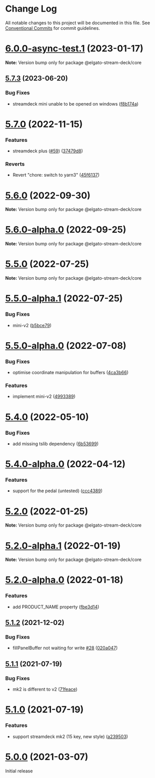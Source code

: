 # Change Log

All notable changes to this project will be documented in this file.
See [Conventional Commits](https://conventionalcommits.org) for commit guidelines.

# [6.0.0-async-test.1](https://github.com/julusian/node-elgato-stream-deck/compare/v5.7.2...v6.0.0-async-test.1) (2023-01-17)

**Note:** Version bump only for package @elgato-stream-deck/core





## [5.7.3](https://github.com/julusian/node-elgato-stream-deck/compare/v5.7.2...v5.7.3) (2023-06-20)


### Bug Fixes

* streamdeck mini unable to be opened on windows ([f8b174a](https://github.com/julusian/node-elgato-stream-deck/commit/f8b174a31a1afabf6f8aa1b69ed52809f5f6316b))





# [5.7.0](https://github.com/julusian/node-elgato-stream-deck/compare/v5.6.0-alpha.0...v5.7.0) (2022-11-15)


### Features

* streamdeck plus ([#59](https://github.com/julusian/node-elgato-stream-deck/issues/59)) ([37479d8](https://github.com/julusian/node-elgato-stream-deck/commit/37479d8a14bffe6eb421164bbaad1161dc302502))


### Reverts

* Revert "chore: switch to yarn3" ([45f6137](https://github.com/julusian/node-elgato-stream-deck/commit/45f613755a274c350b7819d30856cf7aa27f27e3))





# [5.6.0](https://github.com/julusian/node-elgato-stream-deck/compare/v5.6.0-alpha.0...v5.6.0) (2022-09-30)

**Note:** Version bump only for package @elgato-stream-deck/core





# [5.6.0-alpha.0](https://github.com/julusian/node-elgato-stream-deck/compare/v5.5.0...v5.6.0-alpha.0) (2022-09-25)

**Note:** Version bump only for package @elgato-stream-deck/core





# [5.5.0](https://github.com/julusian/node-elgato-stream-deck/compare/v5.5.0-alpha.1...v5.5.0) (2022-07-25)

**Note:** Version bump only for package @elgato-stream-deck/core





# [5.5.0-alpha.1](https://github.com/julusian/node-elgato-stream-deck/compare/v5.5.0-alpha.0...v5.5.0-alpha.1) (2022-07-25)


### Bug Fixes

* mini-v2 ([b5bce79](https://github.com/julusian/node-elgato-stream-deck/commit/b5bce799c8b46f4d882e6b80e073445be3261b8b))





# [5.5.0-alpha.0](https://github.com/julusian/node-elgato-stream-deck/compare/v5.4.0...v5.5.0-alpha.0) (2022-07-08)


### Bug Fixes

* optimise coordinate manipulation for buffers ([4ca3b66](https://github.com/julusian/node-elgato-stream-deck/commit/4ca3b66a03b17c1d495a726d89a90a3890b23ddc))


### Features

* implement mini-v2 ([4993389](https://github.com/julusian/node-elgato-stream-deck/commit/49933898efb8772a008f8427eca15d4a1b20448d))





# [5.4.0](https://github.com/julusian/node-elgato-stream-deck/compare/v5.4.0-alpha.0...v5.4.0) (2022-05-10)


### Bug Fixes

* add missing tslib dependency ([6b53699](https://github.com/julusian/node-elgato-stream-deck/commit/6b536994bea3686b4b03fccadafeb2a532e63f4d))





# [5.4.0-alpha.0](https://github.com/julusian/node-elgato-stream-deck/compare/v5.3.1...v5.4.0-alpha.0) (2022-04-12)


### Features

* support for the pedal (untested) ([ccc4389](https://github.com/julusian/node-elgato-stream-deck/commit/ccc4389844c67194060f32e741c41407713c4cf7))





# [5.2.0](https://github.com/julusian/node-elgato-stream-deck/compare/v5.2.0-alpha.1...v5.2.0) (2022-01-25)

**Note:** Version bump only for package @elgato-stream-deck/core





# [5.2.0-alpha.1](https://github.com/julusian/node-elgato-stream-deck/compare/v5.2.0-alpha.0...v5.2.0-alpha.1) (2022-01-19)

**Note:** Version bump only for package @elgato-stream-deck/core





# [5.2.0-alpha.0](https://github.com/julusian/node-elgato-stream-deck/compare/v5.1.2...v5.2.0-alpha.0) (2022-01-18)


### Features

* add PRODUCT_NAME property ([fbe3d14](https://github.com/julusian/node-elgato-stream-deck/commit/fbe3d1476e5ce2c472cc738e0694c968a558e102))





## [5.1.2](https://github.com/julusian/node-elgato-stream-deck/compare/v5.1.1...v5.1.2) (2021-12-02)


### Bug Fixes

* fillPanelBuffer not waiting for write [#28](https://github.com/julusian/node-elgato-stream-deck/issues/28) ([020a047](https://github.com/julusian/node-elgato-stream-deck/commit/020a047dceb8816f5b884d1aef3de07482c5d8c3))





## [5.1.1](https://github.com/julusian/node-elgato-stream-deck/compare/v5.1.0...v5.1.1) (2021-07-19)


### Bug Fixes

* mk2 is different to v2 ([71feace](https://github.com/julusian/node-elgato-stream-deck/commit/71feace86e0c097ea2b375b4981c252628f7eb4b))





# [5.1.0](https://github.com/julusian/node-elgato-stream-deck/compare/v5.0.0...v5.1.0) (2021-07-19)


### Features

* support streamdeck mk2 (15 key, new style) ([a239503](https://github.com/julusian/node-elgato-stream-deck/commit/a239503b2edf7d4a6dae780ffa5e7dfe481d8cd8))





# [5.0.0](https://github.com/julusian/node-elgato-stream-deck/compare/v4.0.0...v5.0.0) (2021-03-07)

Initial release
